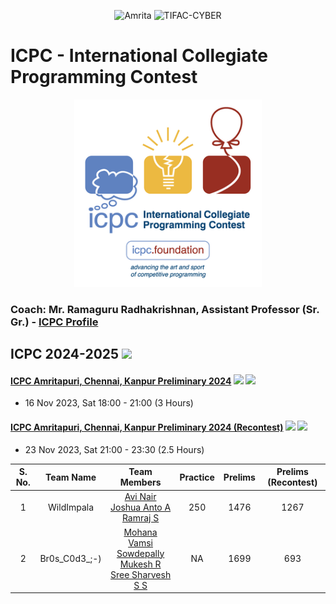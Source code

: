 <p align="center">
    <img src="https://amrita-tifac-cyber-blockchain.github.io/Amrita-TIFAC-Cyber-Blockchain/AVV_PNG.png" alt ="Amrita" width="300" />
    <img src="https://amrita-tifac-cyber-blockchain.github.io/Amrita-TIFAC-Cyber-Blockchain/TIFAC-CORE_in_Cyber_Security.png" alt ="TIFAC-CYBER" width="120" />
</p>
<h1>ICPC - International Collegiate Programming Contest</h1>
<p align="center">
    <img src="images/ICPC_Logo.png" alt ="ICPC" width="300" />
</p>

### Coach: Mr. Ramaguru Radhakrishnan, Assistant Professor (Sr. Gr.) - [ICPC Profile](https://icpc.global/ICPCID/JPS1ASBHGWC6)

## ICPC 2024-2025 ![](https://img.shields.io/badge/22UCYS-blue)

#### [ICPC Amritapuri, Chennai, Kanpur Preliminary 2024]()  ![](https://img.shields.io/badge/-Participated-brightgreen) ![](https://img.shields.io/badge/-DOMJudge-purple)
-  16 Nov 2023, Sat 18:00 - 21:00 (3 Hours)

#### [ICPC Amritapuri, Chennai, Kanpur Preliminary 2024 (Recontest)]()  ![](https://img.shields.io/badge/-Participated-brightgreen) ![](https://img.shields.io/badge/-CodeChef-purple)
-  23 Nov 2023, Sat 21:00 - 23:30 (2.5 Hours)

| S. No. | Team Name | Team Members | Practice  | Prelims | Prelims (Recontest) | 
|:------:|:---------:|:------------:|:--------:|:----------:|:-------:|
| 1 | WildImpala | [Avi Nair](https://icpc.global/ICPCID/VYWZFNBQ69SX) <br/> [Joshua Anto A]() <br/> [Ramraj S](https://icpc.global/ICPCID/5OEWCXMRIZVJ) | 250 | 1476 | 1267 |
| 2 | Br0s_C0d3_;-) | [Mohana Vamsi Sowdepally](https://icpc.global/ICPCID/X2GWUDTE3TVB) <br/> [Mukesh R](https://icpc.global/ICPCID/20IT96VKKNPE) <br/> [Sree Sharvesh S S](https://icpc.global/ICPCID/GO9AI1TEQ2PA)  | NA | 1699 | 693 | 

